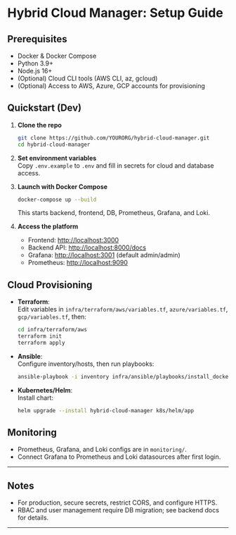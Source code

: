 # Hybrid Cloud Manager: Setup Guide

## Prerequisites

- Docker & Docker Compose
- Python 3.9+
- Node.js 16+
- (Optional) Cloud CLI tools (AWS CLI, az, gcloud)
- (Optional) Access to AWS, Azure, GCP accounts for provisioning

## Quickstart (Dev)

1. **Clone the repo**
   ```sh
   git clone https://github.com/YOURORG/hybrid-cloud-manager.git
   cd hybrid-cloud-manager
   ```

2. **Set environment variables**  
   Copy `.env.example` to `.env` and fill in secrets for cloud and database access.

3. **Launch with Docker Compose**
   ```sh
   docker-compose up --build
   ```
   This starts backend, frontend, DB, Prometheus, Grafana, and Loki.

4. **Access the platform**
   - Frontend: [http://localhost:3000](http://localhost:3000)
   - Backend API: [http://localhost:8000/docs](http://localhost:8000/docs)
   - Grafana: [http://localhost:3001](http://localhost:3001) (default admin/admin)
   - Prometheus: [http://localhost:9090](http://localhost:9090)

## Cloud Provisioning

- **Terraform**:  
  Edit variables in `infra/terraform/aws/variables.tf`, `azure/variables.tf`, `gcp/variables.tf`, then:
  ```sh
  cd infra/terraform/aws
  terraform init
  terraform apply
  ```

- **Ansible**:  
  Configure inventory/hosts, then run playbooks:
  ```sh
  ansible-playbook -i inventory infra/ansible/playbooks/install_docker.yml
  ```

- **Kubernetes/Helm**:  
  Install chart:
  ```sh
  helm upgrade --install hybrid-cloud-manager k8s/helm/app
  ```

## Monitoring

- Prometheus, Grafana, and Loki configs are in `monitoring/`.
- Connect Grafana to Prometheus and Loki datasources after first login.

---

## Notes

- For production, secure secrets, restrict CORS, and configure HTTPS.
- RBAC and user management require DB migration; see backend docs for details.

---